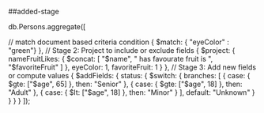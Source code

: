 ##added-stage



db.Persons.aggregate([

// match document based criteria condition
{
    $match: {  "eyeColor" : "green"}
 },
  // Stage 2: Project to include or exclude fields
   {
    $project: {
      nameFruitLikes: { $concat: [
        "$name", " has favourate fruit is ", "$favoriteFruit"
        ]
      },
      eyeColor: 1,
      favoriteFruit: 1
    }
  },
  // Stage 3: Add new fields or compute values
  {
    $addFields: {
      status: {
        $switch: {
          branches: [
            { case: { $gte: ["$age", 65] }, then: "Senior" },
            { case: { $gte: ["$age", 18] }, then: "Adult" },
            { case: { $lt: ["$age", 18] }, then: "Minor" }
          ],
          default: "Unknown"
        }
      }
    }
  }
]);
